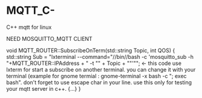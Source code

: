 # MQTT_C-
C++ mqtt for linux


NEED MOSQUITTO_MQTT CLIENT

void MQTT_ROUTER::SubscribeOnTerm(std::string Topic, int QOS)
{
    std::string Sub = "lxterminal --command=\"//bin//bash -c  \'mosquitto_sub -h "+MQTT_ROUTER::IPAddress + " -t \"" + Topic + "\"\'\""; <- this code use lxterm
      for start a subscribe on another terminal. you can change it with your terminal (example for gnome termial : gnome-terminal -x bash -c "<command>; exec bash". don't forget to use escape char in your line.
      use this only for testing your mqtt server in c++.
    {...}
}
